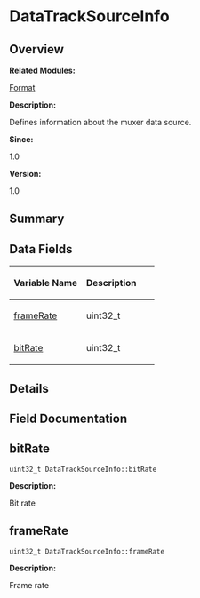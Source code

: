 # DataTrackSourceInfo<a name="EN-US_TOPIC_0000001054879528"></a>

## **Overview**<a name="section137244492093530"></a>

**Related Modules:**

[Format](format.md)

**Description:**

Defines information about the muxer data source. 

**Since:**

1.0

**Version:**

1.0

## **Summary**<a name="section752732731093530"></a>

## Data Fields<a name="pub-attribs"></a>

<a name="table689003186093530"></a>
<table><thead align="left"><tr id="row1939635744093530"><th class="cellrowborder" valign="top" width="50%" id="mcps1.1.3.1.1"><p id="p1233997109093530"><a name="p1233997109093530"></a><a name="p1233997109093530"></a>Variable Name</p>
</th>
<th class="cellrowborder" valign="top" width="50%" id="mcps1.1.3.1.2"><p id="p2112675774093530"><a name="p2112675774093530"></a><a name="p2112675774093530"></a>Description</p>
</th>
</tr>
</thead>
<tbody><tr id="row646602609093530"><td class="cellrowborder" valign="top" width="50%" headers="mcps1.1.3.1.1 "><p id="p1034227227093530"><a name="p1034227227093530"></a><a name="p1034227227093530"></a><a href="datatracksourceinfo.md#a6875f7fb2784b0afecd4e2f867fd2c72">frameRate</a></p>
</td>
<td class="cellrowborder" valign="top" width="50%" headers="mcps1.1.3.1.2 "><p id="p2121503095093530"><a name="p2121503095093530"></a><a name="p2121503095093530"></a>uint32_t </p>
</td>
</tr>
<tr id="row666580757093530"><td class="cellrowborder" valign="top" width="50%" headers="mcps1.1.3.1.1 "><p id="p840649231093530"><a name="p840649231093530"></a><a name="p840649231093530"></a><a href="datatracksourceinfo.md#ab0ea21bc9777d1d6d10b804c1d5335bf">bitRate</a></p>
</td>
<td class="cellrowborder" valign="top" width="50%" headers="mcps1.1.3.1.2 "><p id="p654501697093530"><a name="p654501697093530"></a><a name="p654501697093530"></a>uint32_t </p>
</td>
</tr>
</tbody>
</table>

## **Details**<a name="section904158338093530"></a>

## **Field Documentation**<a name="section543983059093530"></a>

## bitRate<a name="ab0ea21bc9777d1d6d10b804c1d5335bf"></a>

```
uint32_t DataTrackSourceInfo::bitRate
```

 **Description:**

Bit rate 

## frameRate<a name="a6875f7fb2784b0afecd4e2f867fd2c72"></a>

```
uint32_t DataTrackSourceInfo::frameRate
```

 **Description:**

Frame rate 


